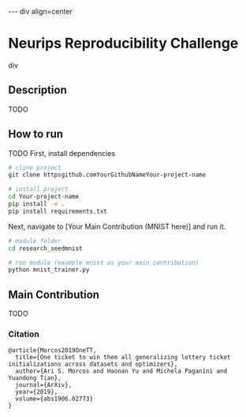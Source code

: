 ---   div align=center    
 
# Neurips Reproducibility Challenge     
div
 
## Description   
TODO

## How to run   
TODO
First, install dependencies   
```bash
# clone project   
git clone httpsgithub.comYourGithubNameYour-project-name   

# install project   
cd Your-project-name 
pip install -e .   
pip install requirements.txt
 ```   
 Next, navigate to [Your Main Contribution (MNIST here)] and run it.   
 ```bash
# module folder
cd research_seedmnist   

# run module (example mnist as your main contribution)   
python mnist_trainer.py    
```

## Main Contribution   
TODO
  

### Citation   
```
@article{Morcos2019OneTT,
  title={One ticket to win them all generalizing lottery ticket initializations across datasets and optimizers},
  author={Ari S. Morcos and Haonan Yu and Michela Paganini and Yuandong Tian},
  journal={ArXiv},
  year={2019},
  volume={abs1906.02773}
}
```   
